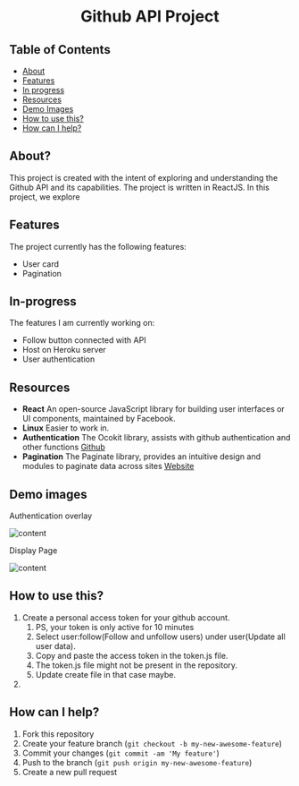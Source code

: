 
<h1 align="center"> Github API Project </h1>


## Table of Contents

- [About](#about)
- [Features](#features)
- [In progress](#in-progress)
- [Resources](#resources)
- [Demo Images](#demo-images)
- [How to use this?](#how-to-use-this)
- [How can I help?](#how-can-i-help)


## About?
This project is created with the intent of exploring and understanding the Github API and its capabilities. The project is written in ReactJS. 
In this project, we explore 


## Features

The project currently has the following features:

* User card
* Pagination


## In-progress

The features I am currently working on:

* Follow button connected with API
* Host on Heroku server
* User authentication


## Resources

* **React** An open-source JavaScript library for building user interfaces or UI components, maintained by Facebook.
* **Linux** Easier to work in.
* **Authentication** The Ocokit library, assists with github authentication and other functions [Github](https://github.com/octokit/core.js#readme)
* **Pagination** The Paginate library, provides an intuitive design and modules to paginate data across sites  [Website](https://pagination.js.org/)


## Demo images

Authentication overlay

![content]()

Display Page 

![content]()


## How to use this?

1. Create a personal access token for your github account.
	1. PS, your token is only active for 10 minutes
	1. Select user:follow(Follow and unfollow users) under user(Update all user data).
	2. Copy and paste the access token in the token.js file.
	3. The token.js file might not be present in the repository.
	4. Update create file in that case maybe. 
2. 	


## How can I help?

1. Fork this repository
2. Create your feature branch (`git checkout -b my-new-awesome-feature`)
3. Commit your changes (`git commit -am 'My feature'`)
4. Push to the branch (`git push origin my-new-awesome-feature`)
5. Create a new pull request
